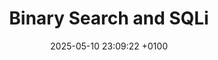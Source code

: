 ---
layout: post
title:  "Binary Search and SQLi"
date:   2025-05-10 23:09:22 +0100
categories: own scripting
---